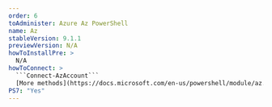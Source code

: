 ```yaml
---
order: 6
toAdminister: Azure Az PowerShell
name: Az
stableVersion: 9.1.1
previewVersion: N/A
howToInstallPre: >
  N/A
howToConnect: >
  ```Connect-AzAccount```
  [More methods](https://docs.microsoft.com/en-us/powershell/module/az.accounts/connect-azaccount?WT.mc_id=M365-MVP-5004663)
PS7: "Yes"
---
```

